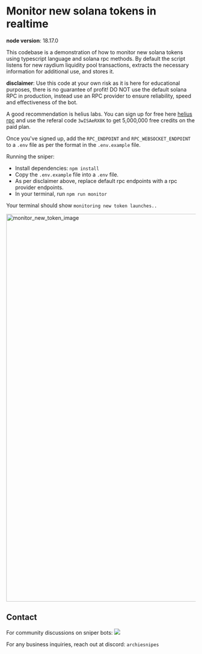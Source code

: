 # Monitor new solana tokens in realtime

**node version**:
18.17.0

This codebase is a demonstration of how to monitor new solana tokens using typescript language and solana rpc methods. By default the script listens for new raydium liquidity pool transactions, extracts the necessary information for additional use, and stores it.

**disclaimer**: Use this code at your own risk as it is here for educational purposes, there is no guarantee of profit! DO NOT use the default solana RPC in production, instead use an RPC provider to ensure reliability, speed and effectiveness of the bot.

A good recommendation is helius labs. You can sign up for free here [helius rpc](https://www.helius.dev/) and use the referal code `3wISAeRX8K` to get 5,000,000 free credits on the paid plan.

Once you've signed up, add the `RPC_ENDPOINT` and `RPC_WEBSOCKET_ENDPOINT` to a `.env` file as per the format in the `.env.example` file.

Running the sniper:

- Install dependencies: `npm install`
- Copy the `.env.example` file into a `.env` file.
- As per disclaimer above, replace default rpc endpoints with a rpc provider endpoints.
- In your terminal, run `npm run monitor`

Your terminal should show `monitoring new token launches..`

<img width="1030" alt="monitor_new_token_image" src="https://github.com/archiesnipes/solana-new-token-monitor/assets/159651488/1afb4714-7106-4d2d-95c0-489ba2021ac0">

## Contact

For community discussions on sniper bots:
[![](https://img.shields.io/discord/1201826085655023616?color=5865F2&logo=Discord&style=flat-square)](https://discord.gg/47ddgNwa3b)

For any business inquiries, reach out at discord: `archiesnipes`
